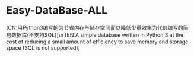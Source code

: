 # Easy-DataBase-ALL
[CN:用Python3编写的为节省内存与储存空间而以降低少量效率为代价编写的简易数据库(不支持SQL)]\n
[EN:A simple database written in Python 3 at the cost of reducing a small amount of efficiency to save memory and storage space (SQL is not supported)]
